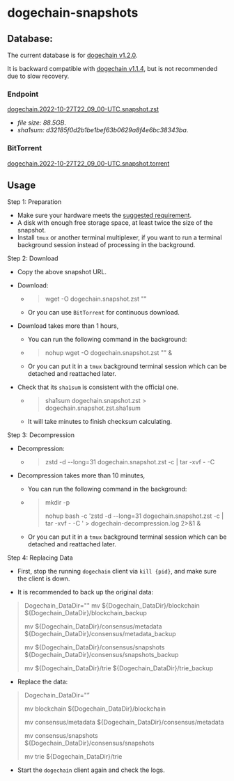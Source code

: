 # dogechain-snapshots

## Database:

The current database is for [dogechain v1.2.0](https://github.com/dogechain-lab/dogechain/releases/tag/v1.2.0).

It is backward compatible with [dogechain v1.1.4](https://github.com/dogechain-lab/dogechain/releases/tag/v1.1.4), but is not recommended due to slow recovery.

### Endpoint

[dogechain.2022-10-27T22_09_00-UTC.snapshot.zst](http://snapshots.dogechain.dog/dogechain.2022-10-27T22_09_00-UTC.snapshot.zst)

* *file size: 88.5GB*.
* *sha1sum: d32185f0d2b1be1bef63b0629a8f4e6bc38343ba*.

### BitTorrent

[dogechain.2022-10-27T22_09_00-UTC.snapshot.torrent](https://snapshots.dogechain.dog/dogechain.2022-10-27T22_09_00-UTC.snapshot.torrent)

## Usage 

Step 1: Preparation
- Make sure your hardware meets the [suggested requirement](https://docs.dogechain.dog/docs/get-started/full-node-deployment).
- A disk with enough free storage space, at least twice the size of the snapshot.
- Install `tmux` or another terminal multiplexer, if you want to run a terminal background session instead of processing in the background.

Step 2: Download
- Copy the above snapshot URL.

- Download: 
    - > wget -O dogechain.snapshot.zst "<paste snapshot URL here>"

    - Or you can use `BitTorrent` for continuous download.

- Download takes more than 1 hours,

    - You can run the following command in the background: 
    - > nohup wget -O dogechain.snapshot.zst "<paste snapshot URL here>" &
    - Or you can put it in a `tmux` background terminal session which can be detached and reattached later.

- Check that its `sha1sum` is consistent with the official one.
    - > sha1sum dogechain.snapshot.zst > dogechain.snapshot.zst.sha1sum
    - It will take minutes to finish checksum calculating.


Step 3: Decompression

- Decompression:

    -  > zstd -d --long=31 dogechain.snapshot.zst -c | tar -xvf - -C <paste your target dir here>
- Decompression takes more than 10 minutes,

    - You can run the following command in the background: 
    - > mkdir -p <paste your target dir here>
        >
        > nohup bash -c 'zstd -d --long=31 dogechain.snapshot.zst -c | tar -xvf - -C <paste your target dir here>' > dogechain-decompression.log 2>&1 &
    - Or you can put it in a `tmux` background terminal session which can be detached and reattached later.

Step 4: Replacing Data

- First, stop the running `dogechain` client via `kill {pid}`, and make sure the client is down.

- It is recommended to back up the original data:

> Dogechain_DataDir="<paste your dogechain data dir here>"
> mv ${Dogechain_DataDir}/blockchain ${Dogechain_DataDir}/blockchain_backup
>
> mv ${Dogechain_DataDir}/consensus/metadata ${Dogechain_DataDir}/consensus/metadata_backup
>
> mv ${Dogechain_DataDir}/consensus/snapshots ${Dogechain_DataDir}/consensus/snapshots_backup
>
> mv ${Dogechain_DataDir}/trie ${Dogechain_DataDir}/trie_backup

- Replace the data:

> Dogechain_DataDir="<paste your dogechain data dir here>”
>
> mv blockchain ${Dogechain_DataDir}/blockchain
>
> mv consensus/metadata ${Dogechain_DataDir}/consensus/metadata
>
> mv consensus/snapshots ${Dogechain_DataDir}/consensus/snapshots
>
> mv trie ${Dogechain_DataDir}/trie

- Start the `dogechain` client again and check the logs.
